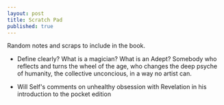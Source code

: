```yaml
---
layout: post
title: Scratch Pad
published: true
---
```


Random notes and scraps to include in the book.

- Define clearly? What is a magician? What is an Adept? Somebody who reflects and turns the wheel of the age, who changes the deep psyche of humanity, the collective unconcious, in a way no artist can.

- Will Self's comments on unhealthy obsession with Revelation in his introduction to the pocket edition
